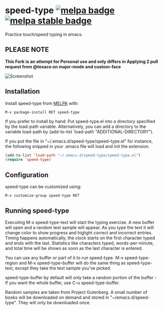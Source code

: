 # speed-type [![melpa badge][melpa-badge]][melpa-link] [![melpa stable badge][melpa-stable-badge]][melpa-stable-link]

Practice touch/speed typing in emacs.

## PLEASE NOTE

**This Fork is an attempt for Personal use and only differs in Applying 2 pull request from @texaco on major-mode and custom-face**

![Screenshot](https://raw.github.com/parkouss/speed-type/master/speed-type-screen-shot.png)

## Installation

Install speed-type from [MELPA](melpa.org) with:

```
M-x package-install RET speed-type
```

If you prefer to install by hand: Put speed-type.el into a directory specified
by the load-path variable. Alternatively, you can add a directory to the
variable load-path by (add-to-list 'load-path "ADDITIONAL-DIRECTORY").

If you put the file in "~/.emacs.d/speed-type/speed-type.el" for instance, the
following snipped in your .emacs file will load and init the extension.

```lisp
(add-to-list 'load-path "~/.emacs.d/speed-type/speed-type.el")
(require 'speed-type)
```

## Configuration

speed-type can be customized using:

```
M-x customize-group speed-type RET
```

## Running speed-type

Executing M-x speed-type-text will start the typing exercise. A new buffer will
open and a random text sample will appear. As you type the text it will change
color to show progress and higlight correct and incorrect entries. Timing
happens automatically, the clock starts on the first character typed and ends
with the last. Statistics like characters typed, words-per-minute, and total
time will be shown as soon as the last character is entered.

You can use any buffer or part of it to run speed-type. M-x speed-type-region
and M-x speed-type-buffer will do the same thing as speed-type-text, except they
take the text sample you've picked.

speed-type-buffer by default will only take a random portion of the buffer - If
you want the whole buffer, use C-u speed-type-buffer.

Random samples are taken from Project Gutenberg. A small number of books will be
downloaded on demand and stored in "~/emacs.d/speed-type". They will only be
downloaded once.

[melpa-link]: https://melpa.org/#/speed-type
[melpa-stable-link]: https://stable.melpa.org/#/speed-type
[melpa-badge]: https://melpa.org/packages/speed-type-badge.svg
[melpa-stable-badge]: https://stable.melpa.org/packages/speed-type-badge.svg
